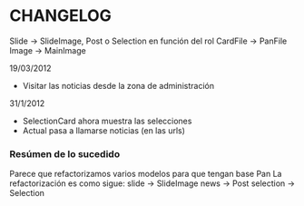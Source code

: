 # CHANGELOG

Slide -> SlideImage, Post o Selection en función del rol
CardFile -> PanFile
Image -> MainImage

19/03/2012
- Visitar las noticias desde la zona de administración

31/1/2012
  * SelectionCard ahora muestra las selecciones
  * Actual pasa a llamarse noticias (en las urls)

### Resúmen de lo sucedido

Parece que refactorizamos varios modelos para que tengan base Pan
La refactorización es como sigue:
slide -> SlideImage
news -> Post
selection -> Selection
